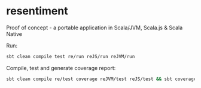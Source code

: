 # resentiment
Proof of concept - a portable application in Scala/JVM, Scala.js &amp; Scala Native

Run:
```bash
sbt clean compile test re/run reJS/run reJVM/run
```

Compile, test and generate coverage report:
```bash
sbt clean compile re/test coverage reJVM/test reJS/test && sbt coverageReport
```

